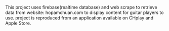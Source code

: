 This project uses firebase(realtime database) and web scrape to retrieve data from website: hopamchuan.com to display content for guitar players to use.
project is reproduced from an application available on CHplay and Apple Store.
